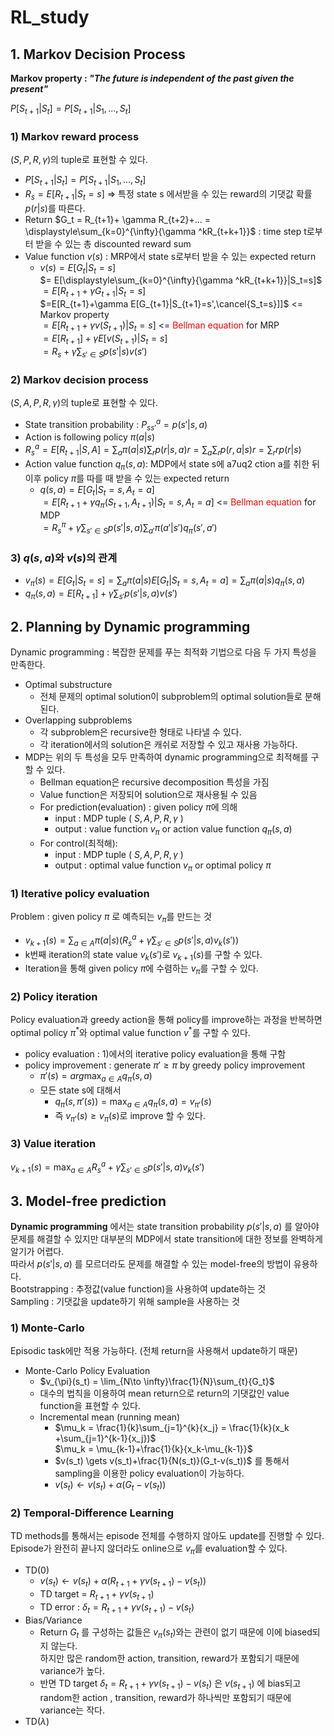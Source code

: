 # RL_study

## 1. Markov Decision Process

**Markov property : *"The future is independent of the past given the present"***

$P[S_{t+1}| S_t] = P[S_{t+1} | S_1, ..., S_t]$

### 1) Markov reward process  
$(S,P,R,\gamma)$의 tuple로 표현할 수 있다.  
* $P[S_{t+1}| S_t] = P[S_{t+1} | S_1, ..., S_t]$  
* $R_s = E[R_{t+1}|S_t=s]$ => 특정 state s 에서받을 수 있는 reward의 기댓값 확률 $p(r|s)$를 따른다.  
* Return $G_t = R_{t+1}+ \gamma R_{t+2}+... = \displaystyle\sum_{k=0}^{\infty}{\gamma ^kR_{t+k+1}}$ : time step t로부터 받을 수 있는 총 discounted reward sum
* Value function $v(s)$ : MRP에서 state s로부터 받을 수 있는 expected return
  * $v(s) = E[G_t|S_t=s]$  
  $= E[\displaystyle\sum_{k=0}^{\infty}{\gamma ^kR_{t+k+1}}|S_t=s]$  
  $=E[R_{t+1}+\gamma G_{t+1}|S_t=s]$  
  $=E[R_{t+1}+\gamma E[G_{t+1}|S_{t+1}=s',\cancel{S_t=s}]]$ <= Markov property  
  $=E[R_{t+1}+\gamma v(S_{t+1})|S_t = s]$ <= <span style="color:red">Bellman equation</span> for MRP  
  $=E[R_{t+1}]+\gamma E[v(S_{t+1})|S_t=s]$  
  $=R_s+\gamma \displaystyle\sum_{s'\in S}{p(s'|s)v(s')}$
### 2) Markov decision process
$(S,A,P,R,\gamma )$의 tuple로 표현할 수 있다.
* State transition probability : $P_{ss'}^a=p(s'|s,a)$
* Action is following policy $\pi (a|s)$
* $R_s^a=E[R_{t+1}|S,A] = \displaystyle\sum_{a}{\pi(a|s)} \displaystyle\sum_{r}{p(r|s,a)r}=\displaystyle\sum_{a} \displaystyle\sum_{r}{p(r,a|s)r}=\displaystyle\sum_{r}{rp(r|s)}$
* Action value function $q_\pi (s,a)$: MDP에서 state s에 a7uq2 ction a를 취한 뒤 이후 policy $\pi$를 따를 때 받을 수 있는 expected return  
  * $q(s,a)=E[G_t|S_t=s,A_t=a]$  
  $=E[R_{t+1}+ \gamma q_\pi (S_{t+1},A_{t+1})|S_t=s,A_t=a]$ <= <span style="color:red">Bellman equation </span> for MDP    
  $=R_s^\pi+\gamma \displaystyle\sum_{s' \in S}{p(s'|s,a)}\displaystyle\sum_{a'}{\pi(a'|s')}q_\pi (s',a')$  

### 3) $q(s,a)$와 $v(s)$의 관계
* $v_\pi (s) = E[G_t|S_t=s]=\displaystyle\sum_{a}{\pi (a|s)}E[G_t|S_t=s,A_t=a]=\displaystyle\sum_{a}{\pi (a|s)}q_\pi (s,a)$  
* $q_\pi (s,a)= E[R_{t+1}]+\gamma \displaystyle\sum_{s'}{p(s'|s,a)}v(s')$

## 2. Planning by Dynamic programming

Dynamic programming : 복잡한 문제를 푸는 최적화 기법으로 다음 두 가지 특성을 만족한다.
- Optimal substructure
  - 전체 문제의 optimal solution이 subproblem의 optimal solution들로 분해된다.
- Overlapping subproblems
  - 각 subproblem은 recursive한 형태로 나타낼 수 있다.
  - 각 iteration에서의 solution은 캐쉬로 저장할 수 있고 재사용 가능하다.
- MDP는 위의 두 특성을 모두 만족하여 dynamic programming으로 최적해를 구할 수 있다.
  - Bellman equation은 recursive decomposition 특성을 가짐
  - Value function은 저장되어 solution으로 재사용될 수 있음
  - For prediction(evaluation) : given policy $\pi$에 의해
    - input : MDP tuple ( $S, A, P, R, \gamma$ )  
    - output : value function $v_{\pi}$ or action value function $q_{\pi}(s,a)$
  - For control(최적해):
    - input : MDP tuple ( $S, A, P, R, \gamma$ )  
    - output : optimal value function $v_{\pi}$ or optimal policy $\pi$
### 1) Iterative policy evaluation
Problem : given policy $\pi$ 로 예측되는 $v_{\pi}$를 만드는 것  
- $v_{k+1}(s) = \sum_{a \in A}{\pi(a|s)}(R_s^a+\gamma \sum_{s' \in S}{p(s'|s,a)v_k(s')})$
- k번째 iteration의 state value $v_k(s')$로 $v_{k+1}(s)$를 구할 수 있다.
- Iteration을 통해 given policy $\pi$에 수렴하는 $v_{\pi}$를 구할 수 있다.
### 2) Policy iteration
Policy evaluation과 greedy action을 통해 policy를 improve하는 과정을 반복하면  
optimal policy $\pi^{*}$와 optimal value function $v^{*}$를 구할 수 있다.
- policy evaluation : 1)에서의 iterative policy evaluation을 통해 구함
- policy improvement : generate $\pi ' \ge \pi$ by greedy policy improvement
  - $\pi'(s) = arg\max_{a \in A}{q_\pi(s,a)}$
  - 모든 state s에 대해서 
    - $q_\pi(s, \pi '(s)) = \max_{a \in A}{q_\pi(s,a)} = v_{\pi '}(s)$
    - 즉 $v_{\pi '}(s) \ge v_\pi(s)$로 improve 할 수 있다.
### 3) Value iteration
$v_{k+1}(s) = \max_{a \in A}{R_s^a + \gamma \sum_{s' \in S}{p(s'|s,a)v_k(s')}}$

## 3. Model-free prediction
**Dynamic programming** 에서는 state transition probability $p(s'|s,a)$ 를 알아야 문제를 해결할 수 있지만 대부분의 MDP에서 state transition에 대한 정보를 완벽하게 알기가 어렵다.  
따라서 $p(s'|s,a)$ 를 모르더라도 문제를 해결할 수 있는 model-free의 방법이 유용하다.  
Bootstrapping : 추정값(value function)을 사용하여 update하는 것  
Sampling : 기댓값을 update하기 위해 sample을 사용하는 것
### 1) Monte-Carlo 
Episodic task에만 적용 가능하다. (전체 return을 사용해서 update하기 때문)
- Monte-Carlo Policy Evaluation
  - $v_{\pi}(s_t) = \lim_{N\to \infty}\frac{1}{N}\sum_{t}{G_t}$
  - 대수의 법칙을 이용하여 mean return으로 return의 기댓값인 value function을 표현할 수 있다.
  - Incremental mean (running mean)
    - $\mu_k = \frac{1}{k}\sum_{j=1}^{k}{x_j} = \frac{1}{k}(x_k +\sum_{j=1}^{k-1}{x_j})$    
    $\mu_k = \mu_{k-1}+\frac{1}{k}{x_k-\mu_{k-1}}$
    - $v(s_t) \gets v(s_t)+\frac{1}{N(s_t)}(G_t-v(s_t))$ 를 통해서 sampling을 이용한 policy evaluation이 가능하다.
    - $v(s_t) \gets v(s_t)+\alpha(G_t-v(s_t))$ 
### 2) Temporal-Difference Learning
TD methods를 통해서는 episode 전체를 수행하지 않아도 update를 진행할 수 있다.  
Episode가 완전히 끝나지 않더라도 online으로 $v_\pi$를 evaluation할 수 있다.
- TD(0)
  - $v(s_t) \gets v(s_{t})+\alpha(R_{t+1}+\gamma v(s_{t+1})-v(s_t))$
  - TD target = $R_{t+1} + \gamma v(s_{t+1})$
  - TD error : $\delta_t = R_{t+1}+\gamma v(s_{t+1}) - v(s_t)$ 
- Bias/Variance
  - Return $G_t$ 를 구성하는 값들은 $v_\pi (s_t)$와는 관련이 없기 때문에 이에 biased되지 않는다.  
  하지만 많은 random한 action, transition, reward가 포함되기 때문에 variance가 높다.
  - 반면 TD target $\delta_t = R_{t+1}+\gamma v(s_{t+1}) - v(s_t)$ 은 $v(s_{t+1})$ 에 bias되고 random한 action , transition, reward가 하나씩만 포함되기 때문에 variance는 작다.
- TD($\lambda$)